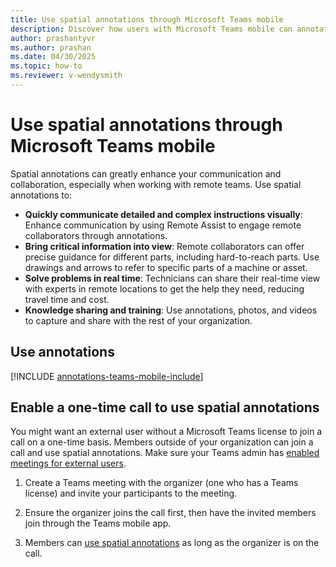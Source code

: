 ```yaml
---
title: Use spatial annotations through Microsoft Teams mobile
description: Discover how users with Microsoft Teams mobile can annotate in another user's enviornment.
author: prashantyvr
ms.author: prashan
ms.date: 04/30/2025
ms.topic: how-to
ms.reviewer: v-wendysmith
---
```


# Use spatial annotations through Microsoft Teams mobile

Spatial annotations can greatly enhance your communication and collaboration, especially when working with remote teams. Use spatial annotations to:

- **Quickly communicate detailed and complex instructions visually**: Enhance communication by using Remote Assist to engage remote collaborators through annotations.
- **Bring critical information into view**: Remote collaborators can offer precise guidance for different parts, including hard-to-reach parts. Use drawings and arrows to refer to specific parts of a machine or asset.
- **Solve problems in real time**: Technicians can share their real-time view with experts in remote locations to get the help they need, reducing travel time and cost.
- **Knowledge sharing and training**: Use annotations, photos, and videos to capture and share with the rest of your organization.

## Use annotations

<!--- This topic is in RA and Field Service. Field Service topic is annotations-teams-mobile.md --->

[!INCLUDE [annotations-teams-mobile-include](../includes/annotations-teams-mobile.md)]

## Enable a one-time call to use spatial annotations

You might want an external user without a Microsoft Teams license to join a call on a one-time basis. Members outside of your organization can join a call and use spatial annotations. Make sure your Teams admin has [enabled meetings for external users](/microsoftteams/plan-meetings#meeting-options-for-guests-and-external-participants).

1. Create a Teams meeting with the organizer (one who has a Teams license) and invite your participants to the meeting.

1. Ensure the organizer joins the call first, then have the invited members join through the Teams mobile app.

1. Members can [use spatial annotations](#use-annotations) as long as the organizer is on the call.